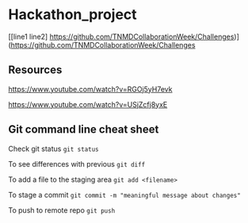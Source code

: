 # Hackathon_project

[[line1
line2]
https://github.com/TNMDCollaborationWeek/Challenges)](https://github.com/TNMDCollaborationWeek/Challenges

## Resources
https://www.youtube.com/watch?v=RGOj5yH7evk

https://www.youtube.com/watch?v=USjZcfj8yxE

## Git command line cheat sheet

Check git status
`git status`

To see differences with previous
`git diff`

To add a file to the staging area
`git add <filename>` 

To stage a commit
`git commit -m "meaningful message about changes"`

To push to remote repo
`git push`